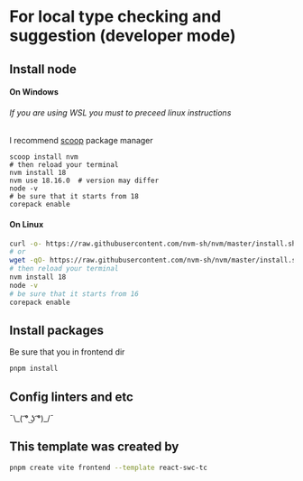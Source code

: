 # For local type checking and suggestion (developer mode)
## Install node
#### On Windows
###### If you are using WSL you must to preceed linux instructions
I recommend [scoop](scoop.sh) package manager
```pwsh
scoop install nvm
# then reload your terminal
nvm install 18
nvm use 18.16.0  # version may differ
node -v
# be sure that it starts from 18
corepack enable
```
#### On Linux
```bash
curl -o- https://raw.githubusercontent.com/nvm-sh/nvm/master/install.sh | bash
# or
wget -qO- https://raw.githubusercontent.com/nvm-sh/nvm/master/install.sh | bash
# then reload your terminal
nvm install 18
node -v
# be sure that it starts from 16
corepack enable
```
## Install packages
Be sure that you in frontend dir
```bash
pnpm install
```
## Config linters and etc
¯\\\_( ͡° ͜ʖ ͡°)_/¯
## This template was created by
```bash
pnpm create vite frontend --template react-swc-tc
```
